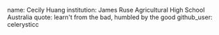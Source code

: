 name: Cecily Huang 
institution: James Ruse Agricultural High School Australia
quote: learn't from the bad, humbled by the good
github_user: celerysticc
